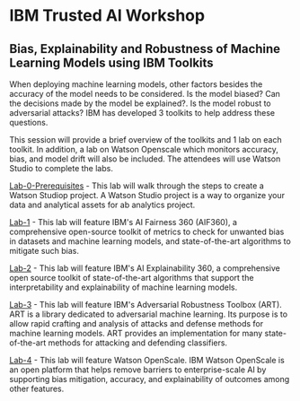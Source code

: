 # IBM Trusted AI Workshop
## Bias, Explainability and Robustness of Machine Learning Models using IBM Toolkits
 
When deploying machine learning models, other factors besides the accuracy of the model needs to be considered. Is the model biased? Can the decisions made by the model be explained?. Is the model robust to adversarial attacks? IBM has developed 3 toolkits to help address these questions.

This session will provide a brief overview of the toolkits and 1 lab on each toolkit. In addition, a lab on Watson Openscale which monitors accuracy, bias, and model drift will also be included. The attendees will use Watson Studio to complete the labs.

[Lab-0-Prerequisites](Lab-0-Prerequisites) - This lab will walk through the steps to create a Watson Studiop project. A Watson Studio project is a way to organize your data and analytical assets for ab analytics project. 

[Lab-1](Lab-1) - This lab will feature IBM's AI Fairness 360 (AIF360), a comprehensive open-source toolkit of metrics to check for unwanted bias in datasets and machine learning models, and state-of-the-art algorithms to mitigate such bias.  

[Lab-2](Lab-2) - This lab will feature IBM's AI Explainability 360, a comprehensive open source toolkit of state-of-the-art algorithms that support the interpretability and explainability of machine learning models. 

[Lab-3](Lab-3) - This lab will feature IBM's Adversarial Robustness Toolbox (ART). ART is a library dedicated to adversarial machine learning. Its purpose is to allow rapid crafting and analysis of attacks and defense methods for machine learning models. ART provides an implementation for many state-of-the-art methods for attacking and defending classifiers.

[Lab-4](Lab-4) - This lab will feature Watson OpenScale. IBM Watson OpenScale is an open platform that helps remove barriers to enterprise-scale AI by supporting bias mitigation, accuracy, and explainability of outcomes among other features. 

